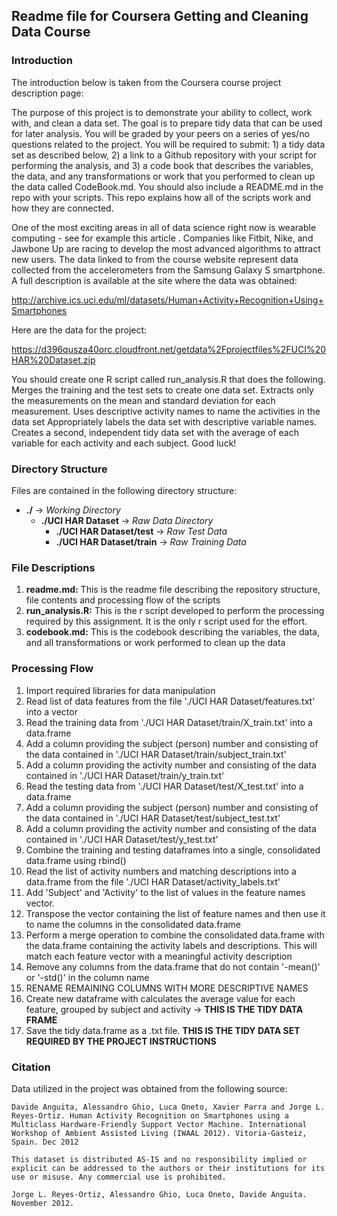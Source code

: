 ## Readme file for Coursera Getting and Cleaning Data Course

### Introduction
The introduction below is taken from the Coursera course project description page: 

>
The purpose of this project is to demonstrate your ability to collect, work with, and clean a data set. The goal is to prepare tidy data that can be used for later analysis. You will be graded by your peers on a series of yes/no questions related to the project. You will be required to submit: 1) a tidy data set as described below, 2) a link to a Github repository with your script for performing the analysis, and 3) a code book that describes the variables, the data, and any transformations or work that you performed to clean up the data called CodeBook.md. You should also include a README.md in the repo with your scripts. This repo explains how all of the scripts work and how they are connected.  
>
One of the most exciting areas in all of data science right now is wearable computing - see for example this article . Companies like Fitbit, Nike, and Jawbone Up are racing to develop the most advanced algorithms to attract new users. The data linked to from the course website represent data collected from the accelerometers from the Samsung Galaxy S smartphone. A full description is available at the site where the data was obtained: 
>
>
http://archive.ics.uci.edu/ml/datasets/Human+Activity+Recognition+Using+Smartphones
>
>
Here are the data for the project: 
>
>
https://d396qusza40orc.cloudfront.net/getdata%2Fprojectfiles%2FUCI%20HAR%20Dataset.zip
>
>
You should create one R script called run_analysis.R that does the following. 
Merges the training and the test sets to create one data set.
Extracts only the measurements on the mean and standard deviation for each measurement. 
Uses descriptive activity names to name the activities in the data set
Appropriately labels the data set with descriptive variable names. 
Creates a second, independent tidy data set with the average of each variable for each activity and each subject. 
Good luck!


### Directory Structure
Files are contained in the following directory structure:

* **./**   -> *Working Directory*
  * **./UCI HAR Dataset**  -> *Raw Data Directory*
    * **./UCI HAR Dataset/test** -> *Raw Test Data*
    * **./UCI HAR Dataset/train** -> *Raw Training Data*


### File Descriptions
1. **readme.md:** This is the readme file describing the repository structure, file contents and processing flow of the scripts
2. **run_analysis.R:** This is the r script developed to perform the processing required by this assignment.  It is the only r script used for the effort.
3. **codebook.md:** This is the codebook describing the variables, the data, and all transformations or work performed to clean up the data


### Processing Flow
1. Import required libraries for data manipulation
2. Read list of data features from the file './UCI HAR Dataset/features.txt' into a vector
3. Read the training data from './UCI HAR Dataset/train/X_train.txt' into a data.frame
4. Add a column providing the subject (person) number and consisting of the data contained in
'./UCI HAR Dataset/train/subject_train.txt'
5. Add a column providing the activity number and consisting of the data contained in
'./UCI HAR Dataset/train/y_train.txt'
6. Read the testing data from './UCI HAR Dataset/test/X_test.txt' into a data.frame
7. Add a column providing the subject (person) number and consisting of the data contained in
'./UCI HAR Dataset/test/subject_test.txt'
8. Add a column providing the activity number and consisting of the data contained in
'./UCI HAR Dataset/test/y_test.txt'
9. Combine the training and testing dataframes into a single, consolidated data.frame using rbind()
10. Read the list of activity numbers and matching descriptions into a data.frame from the file
'./UCI HAR Dataset/activity_labels.txt'
11. Add 'Subject' and 'Activity' to the list of values in the feature names vector.
12. Transpose the vector containing the list of feature names and then use it to name the
columns in the consolidated data.frame
13. Perform a merge operation to combine the consolidated data.frame with the data.frame containing
the activity labels and descriptions.  This will match each feature vector with a meaningful activity
description
14. Remove any columns from the data.frame that do not contain '-mean()' or '-std()' in the column
name
15. RENAME REMAINING COLUMNS WITH MORE DESCRIPTIVE NAMES
16. Create new dataframe with calculates the average value for each feature, grouped by
subject and activity -> **THIS IS THE TIDY DATA FRAME**
17. Save the tidy data.frame as a .txt file.  **THIS IS THE TIDY DATA SET
REQUIRED BY THE PROJECT INSTRUCTIONS**


### Citation
Data utilized in the project was obtained from the following source:
```
Davide Anguita, Alessandro Ghio, Luca Oneto, Xavier Parra and Jorge L. Reyes-Ortiz. Human Activity Recognition on Smartphones using a Multiclass Hardware-Friendly Support Vector Machine. International Workshop of Ambient Assisted Living (IWAAL 2012). Vitoria-Gasteiz, Spain. Dec 2012

This dataset is distributed AS-IS and no responsibility implied or explicit can be addressed to the authors or their institutions for its use or misuse. Any commercial use is prohibited.

Jorge L. Reyes-Ortiz, Alessandro Ghio, Luca Oneto, Davide Anguita. November 2012.
```
